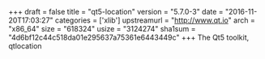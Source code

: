 +++
draft = false
title = "qt5-location"
version = "5.7.0-3"
date = "2016-11-20T17:03:27"
categories = ['xlib']
upstreamurl = "http://www.qt.io"
arch = "x86_64"
size = "618324"
usize = "3124274"
sha1sum = "4d6bf12c44c518da01e295637a75361e6443449c"
+++
The Qt5 toolkit, qtlocation